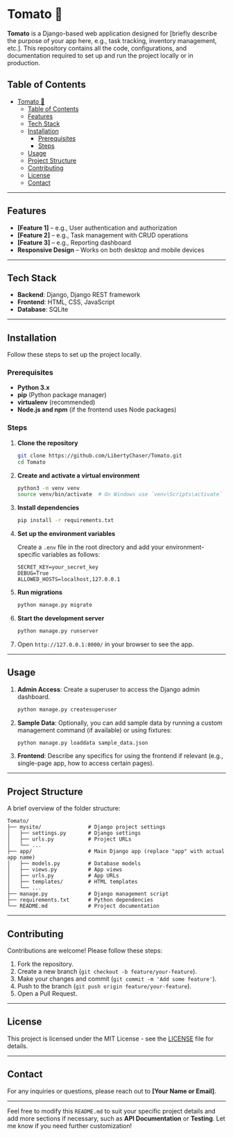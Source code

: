 # Tomato 🍅

**Tomato** is a Django-based web application designed for [briefly describe the purpose of your app here, e.g., task tracking, inventory management, etc.]. This repository contains all the code, configurations, and documentation required to set up and run the project locally or in production.

## Table of Contents

- [Tomato 🍅](#tomato-)
  - [Table of Contents](#table-of-contents)
  - [Features](#features)
  - [Tech Stack](#tech-stack)
  - [Installation](#installation)
    - [Prerequisites](#prerequisites)
    - [Steps](#steps)
  - [Usage](#usage)
  - [Project Structure](#project-structure)
  - [Contributing](#contributing)
  - [License](#license)
  - [Contact](#contact)

---

## Features

- **[Feature 1]** – e.g., User authentication and authorization
- **[Feature 2]** – e.g., Task management with CRUD operations
- **[Feature 3]** – e.g., Reporting dashboard
- **Responsive Design** – Works on both desktop and mobile devices

---

## Tech Stack

- **Backend**: Django, Django REST framework
- **Frontend**: HTML, CSS, JavaScript
- **Database**: SQLite

---

## Installation

Follow these steps to set up the project locally.

### Prerequisites

- **Python 3.x**
- **pip** (Python package manager)
- **virtualenv** (recommended)
- **Node.js and npm** (if the frontend uses Node packages)

### Steps

1. **Clone the repository**
   ```bash
   git clone https://github.com/LibertyChaser/Tomato.git
   cd Tomato
   ```

2. **Create and activate a virtual environment**
   ```bash
   python3 -m venv venv
   source venv/bin/activate  # On Windows use `venv\Scripts\activate`
   ```

3. **Install dependencies**
   ```bash
   pip install -r requirements.txt
   ```

4. **Set up the environment variables**

   Create a `.env` file in the root directory and add your environment-specific variables as follows:
   ```
   SECRET_KEY=your_secret_key
   DEBUG=True
   ALLOWED_HOSTS=localhost,127.0.0.1
   ```

5. **Run migrations**
   ```bash
   python manage.py migrate
   ```

6. **Start the development server**
   ```bash
   python manage.py runserver
   ```

7. Open `http://127.0.0.1:8000/` in your browser to see the app.

---

## Usage

1. **Admin Access**: Create a superuser to access the Django admin dashboard.
   ```bash
   python manage.py createsuperuser
   ```
   
2. **Sample Data**: Optionally, you can add sample data by running a custom management command (if available) or using fixtures:
   ```bash
   python manage.py loaddata sample_data.json
   ```

3. **Frontend**: Describe any specifics for using the frontend if relevant (e.g., single-page app, how to access certain pages).

---

## Project Structure

A brief overview of the folder structure:

```
Tomato/
├── mysite/               # Django project settings
│   ├── settings.py       # Django settings
│   ├── urls.py           # Project URLs
│   └── ...
├── app/                  # Main Django app (replace "app" with actual app name)
│   ├── models.py         # Database models
│   ├── views.py          # App views
│   ├── urls.py           # App URLs
│   ├── templates/        # HTML templates
│   └── ...
├── manage.py             # Django management script
├── requirements.txt      # Python dependencies
└── README.md             # Project documentation
```

---

## Contributing

Contributions are welcome! Please follow these steps:

1. Fork the repository.
2. Create a new branch (`git checkout -b feature/your-feature`).
3. Make your changes and commit (`git commit -m 'Add some feature'`).
4. Push to the branch (`git push origin feature/your-feature`).
5. Open a Pull Request.

---

## License

This project is licensed under the MIT License - see the [LICENSE](LICENSE) file for details.

---

## Contact

For any inquiries or questions, please reach out to **[Your Name or Email]**.

---

Feel free to modify this `README.md` to suit your specific project details and add more sections if necessary, such as **API Documentation** or **Testing**. Let me know if you need further customization!